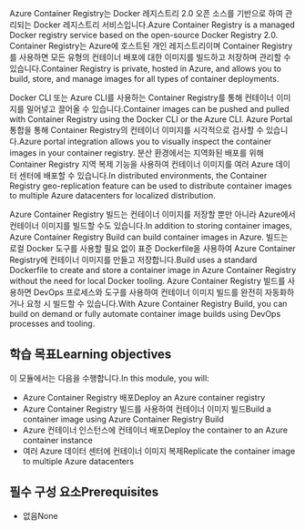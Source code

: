 <span data-ttu-id="be08f-101">Azure Container Registry는 Docker 레지스트리 2.0 오픈 소스를 기반으로 하여 관리되는 Docker 레지스트리 서비스입니다.</span><span class="sxs-lookup"><span data-stu-id="be08f-101">Azure Container Registry is a managed Docker registry service based on the open-source Docker Registry 2.0.</span></span> <span data-ttu-id="be08f-102">Container Registry는 Azure에 호스트된 개인 레지스트리이며 Container Registry를 사용하면 모든 유형의 컨테이너 배포에 대한 이미지를 빌드하고 저장하며 관리할 수 있습니다.</span><span class="sxs-lookup"><span data-stu-id="be08f-102">Container Registry is private, hosted in Azure, and allows you to build, store, and manage images for all types of container deployments.</span></span>

<span data-ttu-id="be08f-103">Docker CLI 또는 Azure CLI를 사용하는 Container Registry를 통해 컨테이너 이미지를 밀어넣고 끌어올 수 있습니다.</span><span class="sxs-lookup"><span data-stu-id="be08f-103">Container images can be pushed and pulled with Container Registry using the Docker CLI or the Azure CLI.</span></span> <span data-ttu-id="be08f-104">Azure Portal 통합을 통해 Container Registry의 컨테이너 이미지를 시각적으로 검사할 수 있습니다.</span><span class="sxs-lookup"><span data-stu-id="be08f-104">Azure portal integration allows you to visually inspect the container images in your container registry.</span></span> <span data-ttu-id="be08f-105">분산 환경에서는 지역화된 배포를 위해 Container Registry 지역 복제 기능을 사용하여 컨테이너 이미지를 여러 Azure 데이터 센터에 배포할 수 있습니다.</span><span class="sxs-lookup"><span data-stu-id="be08f-105">In distributed environments, the Container Registry geo-replication feature can be used to distribute container images to multiple Azure datacenters for localized distribution.</span></span>

<span data-ttu-id="be08f-106">Azure Container Registry 빌드는 컨테이너 이미지를 저장할 뿐만 아니라 Azure에서 컨테이너 이미지를 빌드할 수도 있습니다.</span><span class="sxs-lookup"><span data-stu-id="be08f-106">In addition to storing container images, Azure Container Registry Build can build container images in Azure.</span></span> <span data-ttu-id="be08f-107">빌드는 로컬 Docker 도구를 사용할 필요 없이 표준 Dockerfile을 사용하여 Azure Container Registry에 컨테이너 이미지를 만들고 저장합니다.</span><span class="sxs-lookup"><span data-stu-id="be08f-107">Build uses a standard Dockerfile to create and store a container image in Azure Container Registry without the need for local Docker tooling.</span></span> <span data-ttu-id="be08f-108">Azure Container Registry 빌드를 사용하면 DevOps 프로세스와 도구를 사용하여 컨테이너 이미지 빌드를 완전히 자동화하거나 요청 시 빌드할 수 있습니다.</span><span class="sxs-lookup"><span data-stu-id="be08f-108">With Azure Container Registry Build, you can build on demand or fully automate container image builds using DevOps processes and tooling.</span></span>

## <a name="learning-objectives"></a><span data-ttu-id="be08f-109">학습 목표</span><span class="sxs-lookup"><span data-stu-id="be08f-109">Learning objectives</span></span>

<span data-ttu-id="be08f-110">이 모듈에서는 다음을 수행합니다.</span><span class="sxs-lookup"><span data-stu-id="be08f-110">In this module, you will:</span></span>

- <span data-ttu-id="be08f-111">Azure Container Registry 배포</span><span class="sxs-lookup"><span data-stu-id="be08f-111">Deploy an Azure container registry</span></span>
- <span data-ttu-id="be08f-112">Azure Container Registry 빌드를 사용하여 컨테이너 이미지 빌드</span><span class="sxs-lookup"><span data-stu-id="be08f-112">Build a container image using Azure Container Registry Build</span></span>
- <span data-ttu-id="be08f-113">Azure 컨테이너 인스턴스에 컨테이너 배포</span><span class="sxs-lookup"><span data-stu-id="be08f-113">Deploy the container to an Azure container instance</span></span>
- <span data-ttu-id="be08f-114">여러 Azure 데이터 센터에 컨테이너 이미지 복제</span><span class="sxs-lookup"><span data-stu-id="be08f-114">Replicate the container image to multiple Azure datacenters</span></span>

## <a name="prerequisites"></a><span data-ttu-id="be08f-115">필수 구성 요소</span><span class="sxs-lookup"><span data-stu-id="be08f-115">Prerequisites</span></span>  

- <span data-ttu-id="be08f-116">없음</span><span class="sxs-lookup"><span data-stu-id="be08f-116">None</span></span>
